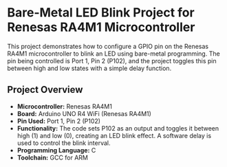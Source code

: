 # Bare-Metal LED Blink Project for Renesas RA4M1 Microcontroller
This project demonstrates how to configure a GPIO pin on the Renesas RA4M1 microcontroller to blink an LED using bare-metal programming. The pin being controlled is Port 1, Pin 2 (P102), and the project toggles this pin between high and low states with a simple delay function.

## Project Overview
- **Microcontroller:** Renesas RA4M1
- **Board:** Arduino UNO R4 WiFi (Renesas RA4M1)
- **Pin Used:** Port 1, Pin 2 (P102)
- **Functionality:** The code sets P102 as an output and toggles it between high (1) and low (0), creating an LED blink effect. A software delay is used to control the blink interval.
- **Programming Language:** C
- **Toolchain:** GCC for ARM